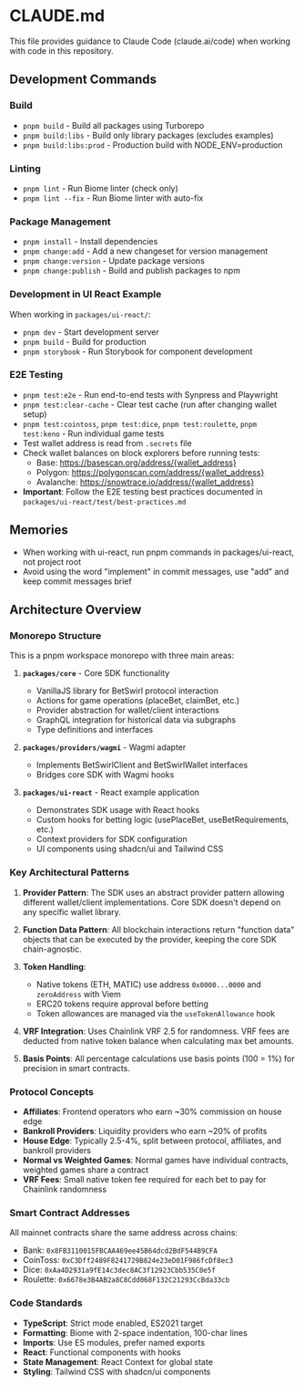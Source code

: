 # CLAUDE.md

This file provides guidance to Claude Code (claude.ai/code) when working with code in this repository.

## Development Commands

### Build
- `pnpm build` - Build all packages using Turborepo
- `pnpm build:libs` - Build only library packages (excludes examples)
- `pnpm build:libs:prod` - Production build with NODE_ENV=production

### Linting
- `pnpm lint` - Run Biome linter (check only)
- `pnpm lint --fix` - Run Biome linter with auto-fix

### Package Management
- `pnpm install` - Install dependencies
- `pnpm change:add` - Add a new changeset for version management
- `pnpm change:version` - Update package versions
- `pnpm change:publish` - Build and publish packages to npm

### Development in UI React Example
When working in `packages/ui-react/`:
- `pnpm dev` - Start development server
- `pnpm build` - Build for production
- `pnpm storybook` - Run Storybook for component development

### E2E Testing
- `pnpm test:e2e` - Run end-to-end tests with Synpress and Playwright
- `pnpm test:clear-cache` - Clear test cache (run after changing wallet setup)
- `pnpm test:cointoss`, `pnpm test:dice`, `pnpm test:roulette`, `pnpm test:keno` - Run individual game tests
- Test wallet address is read from `.secrets` file
- Check wallet balances on block explorers before running tests:
  - Base: https://basescan.org/address/{wallet_address}
  - Polygon: https://polygonscan.com/address/{wallet_address}
  - Avalanche: https://snowtrace.io/address/{wallet_address}
- **Important**: Follow the E2E testing best practices documented in `packages/ui-react/test/best-practices.md`

## Memories
- When working with ui-react, run pnpm commands in packages/ui-react, not project root
- Avoid using the word "implement" in commit messages, use "add" and keep commit messages brief

## Architecture Overview

### Monorepo Structure
This is a pnpm workspace monorepo with three main areas:

1. **`packages/core`** - Core SDK functionality
   - VanillaJS library for BetSwirl protocol interaction
   - Actions for game operations (placeBet, claimBet, etc.)
   - Provider abstraction for wallet/client interactions
   - GraphQL integration for historical data via subgraphs
   - Type definitions and interfaces

2. **`packages/providers/wagmi`** - Wagmi adapter
   - Implements BetSwirlClient and BetSwirlWallet interfaces
   - Bridges core SDK with Wagmi hooks

3. **`packages/ui-react`** - React example application
   - Demonstrates SDK usage with React hooks
   - Custom hooks for betting logic (usePlaceBet, useBetRequirements, etc.)
   - Context providers for SDK configuration
   - UI components using shadcn/ui and Tailwind CSS

### Key Architectural Patterns

1. **Provider Pattern**: The SDK uses an abstract provider pattern allowing different wallet/client implementations. Core SDK doesn't depend on any specific wallet library.

2. **Function Data Pattern**: All blockchain interactions return "function data" objects that can be executed by the provider, keeping the core SDK chain-agnostic.

3. **Token Handling**: 
   - Native tokens (ETH, MATIC) use address `0x0000...0000` and `zeroAddress` with Viem
   - ERC20 tokens require approval before betting
   - Token allowances are managed via the `useTokenAllowance` hook

4. **VRF Integration**: Uses Chainlink VRF 2.5 for randomness. VRF fees are deducted from native token balance when calculating max bet amounts.

5. **Basis Points**: All percentage calculations use basis points (100 = 1%) for precision in smart contracts.

### Protocol Concepts

- **Affiliates**: Frontend operators who earn ~30% commission on house edge
- **Bankroll Providers**: Liquidity providers who earn ~20% of profits
- **House Edge**: Typically 2.5-4%, split between protocol, affiliates, and bankroll providers
- **Normal vs Weighted Games**: Normal games have individual contracts, weighted games share a contract
- **VRF Fees**: Small native token fee required for each bet to pay for Chainlink randomness

### Smart Contract Addresses
All mainnet contracts share the same address across chains:
- Bank: `0x8FB3110015FBCAA469ee45B64dcd2BdF544B9CFA`
- CoinToss: `0xC3Dff2489F8241729B824e23eD01F986fcDf8ec3`
- Dice: `0xAa4D2931a9fE14c3dec8AC3f12923Cbb535C0e5f`
- Roulette: `0x6678e3B4AB2a8C8Cdd068F132C21293CcBda33cb`

### Code Standards

- **TypeScript**: Strict mode enabled, ES2021 target
- **Formatting**: Biome with 2-space indentation, 100-char lines
- **Imports**: Use ES modules, prefer named exports
- **React**: Functional components with hooks
- **State Management**: React Context for global state
- **Styling**: Tailwind CSS with shadcn/ui components
